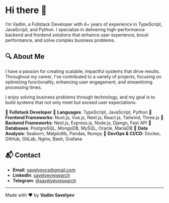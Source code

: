 # Hi there 👋

I’m Vadim, a Fullstack Developer with 4+ years of experience in TypeScript, JavaScript, and Python. I specialize in delivering high-performance backend and frontend solutions that enhance user experience, boost performance, and solve complex business problems.

## 🔍 About Me
I have a passion for creating scalable, impactful systems that drive results. Throughout my career, I've contributed to a variety of projects, focusing on optimizing functionality, enhancing user engagement, and streamlining processing times.

I enjoy solving business problems through technology, and my goal is to build systems that not only meet but exceed user expectations.

🔹 **Fullstack Developer**
🔹 **Languages**: TypeScript, JavaScript, Python
🔹 **Frontend Frameworks**: Nuxt.js, Vue.js, Next.js, React.js, Tailwind, Three.js
🔹 **Backend Frameworks**: Nest.js, Express.js, Node.js, Django, Fast API
🔹 **Databases**: PostgreSQL, MongoDB, MySQL, Oracle, MariaDB
🔹 **Data Analysis**: Seaborn, Matplotlib, Pandas, Numpy
🔹 **DevOps & CI/CD**: Docker, GitHub, GitLab, Nginx, Bash, Grafana

## 📬 Contact

- **Email**: [savelyevcs@gmail.com](mailto:savelyevcs@gmail.com)
- **LinkedIn**: [savelyevresearch](https://www.linkedin.com/in/savelyevresearch/)
- **Telegram**: [@savelyevresearch](https://t.me/savelyevresearch)

---

Made with ❤️ by **Vadim Savelyev**

